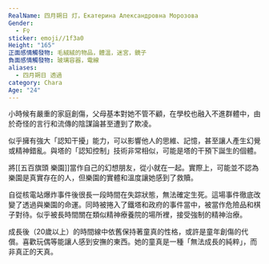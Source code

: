 ```yaml
---
RealName: 四月朔日 灯，Екатерина Александровна Морозова
Gender:
  - F♀
sticker: emoji//1f3a0
Height: "165"
正面感情觸發物: 毛絨絨的物品，體溫，迷宮，鏡子
負面感情觸發物: 玻璃容器，電線
aliases:
  - 四月朔日 透過
category: Chara
Age: "24"
---
```

小時候有嚴重的家庭創傷，父母基本對她不管不顧，在學校也融入不進群體中，由於奇怪的言行和流傳的陰謀論甚至遭到了欺凌。

似乎擁有強大「認知干擾」能力，可以影響他人的思維、記憶，甚至讓人產生幻覺或精神錯亂。與塔的「認知控制」技術非常相似，可能是塔的干預下誕生的個體。

將[[五百旗頭 樂園]]當作自己的幻想朋友，從小就在一起。實際上，可能並不認為樂園是真實存在的人，但樂園的實體和溫度讓她感到了救贖。

自從核電站爆炸事件後很長一段時間在失踪狀態，無法確定生死。這場事件徹底改變了透過與樂園的命運。同時被捲入了鐵塔和政府的事件當中，被當作危險品和棋子對待。似乎被長時間關在類似精神療養院的場所裡，接受強制的精神治療。


成長後（20歲以上）的時間線中依舊保持著童真的性格，或許是童年創傷的代償。喜歡玩偶等能讓人感到安撫的東西。她的童真是一種「無法成長的純粹」，而非真正的天真。